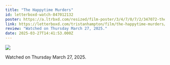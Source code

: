 ```yaml
---
title: "The Happytime Murders"
id: letterboxd-watch-847012132
poster: https://a.ltrbxd.com/resized/film-poster/3/4/7/0/7/2/347072-the-happytime-murders-0-600-0-900-crop.jpg?v=ab2a02b778
link: https://letterboxd.com/tristanhampton/film/the-happytime-murders/
review: "Watched on Thursday March 27, 2025."
date: 2025-03-27T14:41:53.000Z
---
```

 <p><img src="https://a.ltrbxd.com/resized/film-poster/3/4/7/0/7/2/347072-the-happytime-murders-0-600-0-900-crop.jpg?v=ab2a02b778"/></p> <p>Watched on Thursday March 27, 2025.</p>
